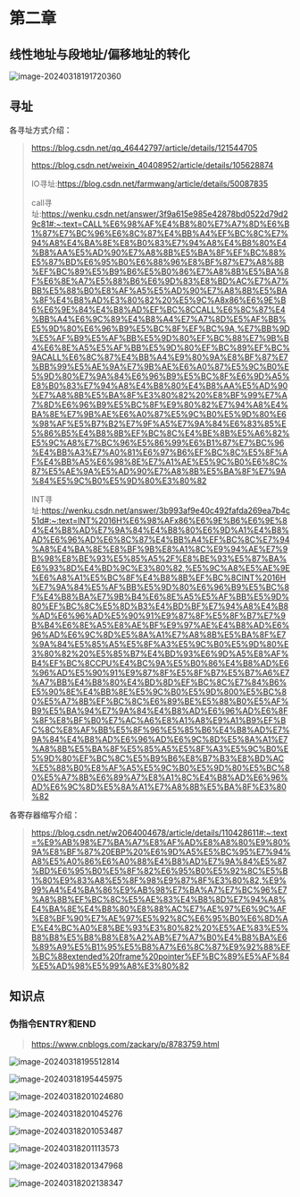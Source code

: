 # 第二章

## 线性地址与段地址/偏移地址的转化

![image-20240318191720360](https://hila-1300222503.cos.ap-shanghai.myqcloud.com/md_image/image-20240318191720360.png)

## 寻址

各寻址方式介绍：

> https://blog.csdn.net/qq_46442797/article/details/121544705
>
> https://blog.csdn.net/weixin_40408952/article/details/105628874
>
> IO寻址:https://blog.csdn.net/farmwang/article/details/50087835
>
> call寻址:https://wenku.csdn.net/answer/3f9a615e985e42878bd0522d79d29c81#:~:text=CALL%E6%98%AF%E4%B8%80%E7%A7%8D%E6%B1%87%E7%BC%96%E6%8C%87%E4%BB%A4%EF%BC%8C%E7%94%A8%E4%BA%8E%E8%B0%83%E7%94%A8%E4%B8%80%E4%B8%AA%E5%AD%90%E7%A8%8B%E5%BA%8F%EF%BC%88%E5%87%BD%E6%95%B0%E6%88%96%E8%BF%87%E7%A8%8B%EF%BC%89%E5%B9%B6%E5%B0%86%E7%A8%8B%E5%BA%8F%E6%8E%A7%E5%88%B6%E6%9D%83%E8%BD%AC%E7%A7%BB%E5%88%B0%E8%AF%A5%E5%AD%90%E7%A8%8B%E5%BA%8F%E4%B8%AD%E3%80%82%20%E5%9C%A8x86%E6%9E%B6%E6%9E%84%E4%B8%AD%EF%BC%8CCALL%E6%8C%87%E4%BB%A4%E6%9C%89%E4%B8%A4%E7%A7%8D%E5%AF%BB%E5%9D%80%E6%96%B9%E5%BC%8F%EF%BC%9A,%E7%BB%9D%E5%AF%B9%E5%AF%BB%E5%9D%80%EF%BC%88%E7%9B%B4%E6%8E%A5%E5%AF%BB%E5%9D%80%EF%BC%89%EF%BC%9ACALL%E6%8C%87%E4%BB%A4%E9%80%9A%E8%BF%87%E7%BB%99%E5%AE%9A%E7%9B%AE%E6%A0%87%E5%9C%B0%E5%9D%80%E7%9A%84%E6%96%B9%E5%BC%8F%E6%9D%A5%E8%B0%83%E7%94%A8%E4%B8%80%E4%B8%AA%E5%AD%90%E7%A8%8B%E5%BA%8F%E3%80%82%20%E8%BF%99%E7%A7%8D%E6%96%B9%E5%BC%8F%E9%80%82%E7%94%A8%E4%BA%8E%E7%9B%AE%E6%A0%87%E5%9C%B0%E5%9D%80%E6%98%AF%E5%B7%B2%E7%9F%A5%E7%9A%84%E6%83%85%E5%86%B5%E4%B8%8B%EF%BC%8C%E4%BE%8B%E5%A6%82%E5%9C%A8%E7%BC%96%E5%86%99%E6%B1%87%E7%BC%96%E4%BB%A3%E7%A0%81%E6%97%B6%EF%BC%8C%E5%8F%AF%E4%BB%A5%E6%98%8E%E7%A1%AE%E5%9C%B0%E6%8C%87%E5%AE%9A%E5%AD%90%E7%A8%8B%E5%BA%8F%E7%9A%84%E5%9C%B0%E5%9D%80%E3%80%82
>
> INT寻址:https://wenku.csdn.net/answer/3b993af9e40c492fafda269ea7b4c51d#:~:text=INT%2016H%E6%98%AFx86%E6%9E%B6%E6%9E%84%E4%B8%AD%E7%9A%84%E4%B8%80%E6%9D%A1%E4%B8%AD%E6%96%AD%E6%8C%87%E4%BB%A4%EF%BC%8C%E7%94%A8%E4%BA%8E%E8%BF%9B%E8%A1%8C%E9%94%AE%E7%9B%98%E8%BE%93%E5%85%A5%2F%E8%BE%93%E5%87%BA%E6%93%8D%E4%BD%9C%E3%80%82,%E5%9C%A8%E5%AE%9E%E6%A8%A1%E5%BC%8F%E4%B8%8B%EF%BC%8CINT%2016H%E7%9A%84%E5%AF%BB%E5%9D%80%E6%96%B9%E5%BC%8F%E4%B8%BA%E7%9B%B4%E6%8E%A5%E5%AF%BB%E5%9D%80%EF%BC%8C%E5%8D%B3%E4%BD%BF%E7%94%A8%E4%B8%AD%E6%96%AD%E5%90%91%E9%87%8F%E5%8F%B7%E7%9B%B4%E6%8E%A5%E8%AE%BF%E9%97%AE%E4%B8%AD%E6%96%AD%E6%9C%8D%E5%8A%A1%E7%A8%8B%E5%BA%8F%E7%9A%84%E5%85%A5%E5%8F%A3%E5%9C%B0%E5%9D%80%E3%80%82%20%E5%85%B7%E4%BD%93%E6%9D%A5%E8%AF%B4%EF%BC%8CCPU%E4%BC%9A%E5%B0%86%E4%B8%AD%E6%96%AD%E5%90%91%E9%87%8F%E5%8F%B7%E5%B7%A6%E7%A7%BB%E4%B8%80%E4%BD%8D%EF%BC%8C%E7%84%B6%E5%90%8E%E4%BB%8E%E5%9C%B0%E5%9D%800%E5%BC%80%E5%A7%8B%EF%BC%8C%E6%89%BE%E5%88%B0%E5%AF%B9%E5%BA%94%E7%9A%84%E4%B8%AD%E6%96%AD%E6%8F%8F%E8%BF%B0%E7%AC%A6%E8%A1%A8%E9%A1%B9%EF%BC%8C%E8%AF%BB%E5%8F%96%E5%85%B6%E4%B8%AD%E7%9A%84%E4%B8%AD%E6%96%AD%E6%9C%8D%E5%8A%A1%E7%A8%8B%E5%BA%8F%E5%85%A5%E5%8F%A3%E5%9C%B0%E5%9D%80%EF%BC%8C%E5%B9%B6%E8%B7%B3%E8%BD%AC%E5%88%B0%E8%AF%A5%E5%9C%B0%E5%9D%80%E5%BC%80%E5%A7%8B%E6%89%A7%E8%A1%8C%E4%B8%AD%E6%96%AD%E6%9C%8D%E5%8A%A1%E7%A8%8B%E5%BA%8F%E3%80%82

各寄存器缩写介绍：

> https://blog.csdn.net/w2064004678/article/details/110428611#:~:text=%E9%AB%98%E7%BA%A7%E8%AF%AD%E8%A8%80%E9%80%9A%E8%BF%87%20EBP%20%E6%9D%A5%E5%BC%95%E7%94%A8%E5%A0%86%E6%A0%88%E4%B8%AD%E7%9A%84%E5%87%BD%E6%95%B0%E5%8F%82%E6%95%B0%E5%92%8C%E5%B1%80%E9%83%A8%E5%8F%98%E9%87%8F%E3%80%82,%E9%99%A4%E4%BA%86%E9%AB%98%E7%BA%A7%E7%BC%96%E7%A8%8B%EF%BC%8C%E5%AE%83%E4%B8%8D%E7%94%A8%E4%BA%8E%E4%B8%80%E8%88%AC%E7%AE%97%E6%9C%AF%E8%BF%90%E7%AE%97%E5%92%8C%E6%95%B0%E6%8D%AE%E4%BC%A0%E8%BE%93%E3%80%82%20%E5%AE%83%E5%B8%B8%E5%B8%B8%E8%A2%AB%E7%A7%B0%E4%B8%BA%E6%89%A9%E5%B1%95%E5%B8%A7%E6%8C%87%E9%92%88%EF%BC%88extended%20frame%20pointer%EF%BC%89%E5%AF%84%E5%AD%98%E5%99%A8%E3%80%82

## 知识点

### 伪指令ENTRY和END

> https://www.cnblogs.com/zackary/p/8783759.html

![image-20240318195512814](https://hila-1300222503.cos.ap-shanghai.myqcloud.com/md_image/image-20240318195512814.png)

![image-20240318195445975](https://hila-1300222503.cos.ap-shanghai.myqcloud.com/md_image/image-20240318195445975.png)

![image-20240318201024680](https://hila-1300222503.cos.ap-shanghai.myqcloud.com/md_image/image-20240318201024680.png)

![image-20240318201045276](https://hila-1300222503.cos.ap-shanghai.myqcloud.com/md_image/image-20240318201045276.png)

![image-20240318201053487](https://hila-1300222503.cos.ap-shanghai.myqcloud.com/md_image/image-20240318201053487.png)

![image-20240318201113573](https://hila-1300222503.cos.ap-shanghai.myqcloud.com/md_image/image-20240318201113573.png)

![image-20240318201347968](https://hila-1300222503.cos.ap-shanghai.myqcloud.com/md_image/image-20240318201347968.png)

![image-20240318202138347](https://hila-1300222503.cos.ap-shanghai.myqcloud.com/md_image/image-20240318202138347.png)
